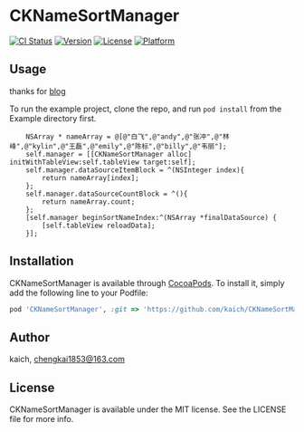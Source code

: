 # CKNameSortManager

[![CI Status](http://img.shields.io/travis/kaich/CKNameSortManager.svg?style=flat)](https://travis-ci.org/kaich/CKNameSortManager)
[![Version](https://img.shields.io/cocoapods/v/CKNameSortManager.svg?style=flat)](http://cocoapods.org/pods/CKNameSortManager)
[![License](https://img.shields.io/cocoapods/l/CKNameSortManager.svg?style=flat)](http://cocoapods.org/pods/CKNameSortManager)
[![Platform](https://img.shields.io/cocoapods/p/CKNameSortManager.svg?style=flat)](http://cocoapods.org/pods/CKNameSortManager)

## Usage
thanks for [blog](http://blog.csdn.net/kylinbl/article/details/11099483)

To run the example project, clone the repo, and run `pod install` from the Example directory first.

```objc
    NSArray * nameArray = @[@"白飞",@"andy",@"张冲",@"林峰",@"kylin",@"王磊",@"emily",@"陈标",@"billy",@"韦丽"];
    self.manager = [[CKNameSortManager alloc] initWithTableView:self.tableView target:self];
    self.manager.dataSourceItemBlock = ^(NSInteger index){
        return nameArray[index];
    };
    self.manager.dataSourceCountBlock = ^(){
        return nameArray.count;
    };
    [self.manager beginSortNameIndex:^(NSArray *finalDataSource) {
        [self.tableView reloadData];
    }];
```


## Installation

CKNameSortManager is available through [CocoaPods](http://cocoapods.org). To install
it, simply add the following line to your Podfile:

```ruby
pod 'CKNameSortManager', :git => 'https://github.com/kaich/CKNameSortManager-pinyin.git'
```


## Author

kaich, chengkai1853@163.com

## License

CKNameSortManager is available under the MIT license. See the LICENSE file for more info.
